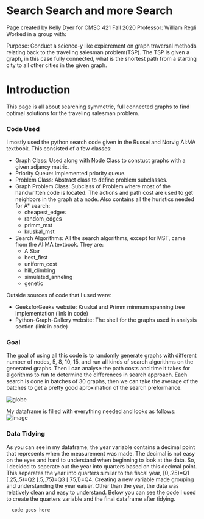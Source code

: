 # Search Search and more Search

Page created by Kelly Dyer for CMSC 421 Fall 2020 Professor: William Regli
Worked in a group with: 

Purpose: Conduct a science-y like expierement on graph traversal methods relating back to the traveling salesman problem(TSP). The TSP is given a graph, in this case fully connected, what is the shortest path from a starting city to all other cities in the given graph.

# Introduction

This page is all about searching symmetric, full connected graphs to find optimal solutions for the traveling salesman problem.
  
### Code Used

I mostly used the python search code given in the Russel and Norvig AI:MA textbook. This consisted of a few classes:
  * Graph Class: Used along with Node Class to constuct graphs with a given adjancy matrix. 
  * Priority Queue: Implemented priority queue.
  * Problem Class: Abstract class to define problem subclasses.
  * Graph Problem Class: Subclass of Problem where most of the handwritten code is located. The actions and path cost are used to get neighbors in the graph at a node. Also contains all the huristics needed for A* search:
     * cheapest_edges
     * random_edges
     * primm_mst
     * kruskal_mst
   * Search Algorithms: All the search algorithms, except for MST, came from the AI:MA textbook. They are:
        * A Star
        * best_first
        * uniform_cost
        * hill_climbing
        * simulated_anneling
        * genetic
        
Outside sources of code that I used were: 
  * GeeksforGeeks website: Kruskal and Primm minmum spanning tree implementation (link in code)
  * Python-Graph-Gallery website: The shell for the graphs used in analysis section (link in code)
 
### Goal

The goal of using all this code is to randomly generate graphs with different number of nodes, 5, 8, 10, 15, and run all kinds of search algorithms on the generated graphs. Then I can analyse the path costs and time it takes for algorithms to run to determine the differences in search approach. Each search is done in batches of 30 graphs, then we can take the average of the batches to get a pretty good aproximation of the search preformance. 
    
  
![globe](https://user-images.githubusercontent.com/66328517/88014096-13b5de00-caec-11ea-8ce0-b342623ddbee.png)

My dataframe is filled with everything needed and looks as follows:
![image](https://user-images.githubusercontent.com/66328517/88014651-7491e600-caed-11ea-89d6-baf3462519bc.png)

### Data Tidying
  As you can see in my dataframe, the year variable contains a decimal point that represents when the measurement was made. The decimal is not easy on the eyes and hard to understand when beginning to look at the data. So, I decided to seperate out the year into quarters based on this decimal point. This seperates the year into quarters similar to the fiscal year, [0,.25)=Q1 [.25,.5)=Q2 [.5,.75)=Q3 [.75,1)=Q4. Creating a new variable made grouping and understanding the year eaiser. Other than the year, the data was relatively clean and easy to understand. Below you can see the code I used to create the quarters variable and the final dataframe after tidying. 
```markdown
  code goes here
```


